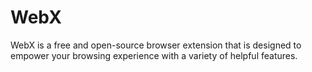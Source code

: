 # WebX
WebX is a free and open-source browser extension that is designed to empower your browsing experience with a variety of helpful features.
